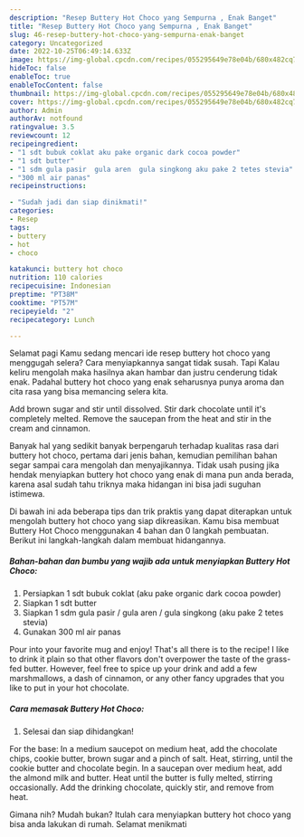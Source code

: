 ```yaml
---
description: "Resep Buttery Hot Choco yang Sempurna , Enak Banget"
title: "Resep Buttery Hot Choco yang Sempurna , Enak Banget"
slug: 46-resep-buttery-hot-choco-yang-sempurna-enak-banget
category: Uncategorized
date: 2022-10-25T06:49:14.633Z
image: https://img-global.cpcdn.com/recipes/055295649e78e04b/680x482cq70/buttery-hot-choco-foto-resep-utama.jpg
hideToc: false
enableToc: true
enableTocContent: false
thumbnail: https://img-global.cpcdn.com/recipes/055295649e78e04b/680x482cq70/buttery-hot-choco-foto-resep-utama.jpg
cover: https://img-global.cpcdn.com/recipes/055295649e78e04b/680x482cq70/buttery-hot-choco-foto-resep-utama.jpg
author: Admin
authorAv: notfound
ratingvalue: 3.5
reviewcount: 12
recipeingredient:
- "1 sdt bubuk coklat aku pake organic dark cocoa powder"
- "1 sdt butter"
- "1 sdm gula pasir  gula aren  gula singkong aku pake 2 tetes stevia"
- "300 ml air panas"
recipeinstructions:

- "Sudah jadi dan siap dinikmati!"
categories:
- Resep
tags:
- buttery
- hot
- choco

katakunci: buttery hot choco 
nutrition: 110 calories
recipecuisine: Indonesian
preptime: "PT38M"
cooktime: "PT57M"
recipeyield: "2"
recipecategory: Lunch

---
```



Selamat pagi Kamu sedang mencari ide resep buttery hot choco yang menggugah selera? Cara menyiapkannya sangat tidak susah. Tapi Kalau keliru mengolah maka hasilnya akan hambar dan justru cenderung tidak enak. Padahal buttery hot choco yang enak seharusnya punya aroma dan cita rasa yang bisa memancing selera kita.


Add brown sugar and stir until dissolved. Stir dark chocolate until it&#39;s completely melted. Remove the saucepan from the heat and stir in the cream and cinnamon.

Banyak hal yang sedikit banyak berpengaruh terhadap kualitas rasa dari buttery hot choco, pertama dari jenis bahan, kemudian pemilihan bahan segar sampai cara mengolah dan menyajikannya. Tidak usah pusing jika hendak menyiapkan buttery hot choco yang enak di mana pun anda berada, karena asal sudah tahu triknya maka hidangan ini bisa jadi suguhan istimewa.


Di bawah ini ada beberapa tips dan trik praktis yang dapat diterapkan untuk mengolah buttery hot choco yang siap dikreasikan. Kamu bisa membuat Buttery Hot Choco menggunakan 4 bahan dan 0 langkah pembuatan. Berikut ini langkah-langkah dalam membuat hidangannya.

<!--inarticleads1-->

##### Bahan-bahan dan bumbu yang wajib ada untuk menyiapkan Buttery Hot Choco:

1. Persiapkan 1 sdt bubuk coklat (aku pake organic dark cocoa powder)
1. Siapkan 1 sdt butter
1. Siapkan 1 sdm gula pasir / gula aren / gula singkong (aku pake 2 tetes stevia)
1. Gunakan 300 ml air panas


Pour into your favorite mug and enjoy! That&#39;s all there is to the recipe! I like to drink it plain so that other flavors don&#39;t overpower the taste of the grass-fed butter. However, feel free to spice up your drink and add a few marshmallows, a dash of cinnamon, or any other fancy upgrades that you like to put in your hot chocolate. 

<!--inarticleads2-->

##### Cara memasak Buttery Hot Choco:


1. Selesai dan siap dihidangkan!

For the base: In a medium saucepot on medium heat, add the chocolate chips, cookie butter, brown sugar and a pinch of salt. Heat, stirring, until the cookie butter and chocolate begin. In a saucepan over medium heat, add the almond milk and butter. Heat until the butter is fully melted, stirring occasionally. Add the drinking chocolate, quickly stir, and remove from heat. 

Gimana nih? Mudah bukan? Itulah cara menyiapkan buttery hot choco yang bisa anda lakukan di rumah. Selamat menikmati
